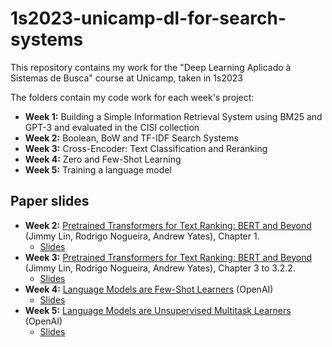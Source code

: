 # 1s2023-unicamp-dl-for-search-systems
This repository contains my work for the "Deep Learning Aplicado à Sistemas de Busca" course at Unicamp, taken in 1s2023

The folders contain my code work for each week's project:
- **Week 1:** Building a Simple Information Retrieval System using BM25 and GPT-3 and evaluated in the CISI collection
- **Week 2:** Boolean, BoW and TF-IDF Search Systems
- **Week 3:** Cross-Encoder: Text Classification and Reranking
- **Week 4:** Zero and Few-Shot Learning
- **Week 5:** Training a language model

## Paper slides
- **Week 2:** [Pretrained Transformers for Text Ranking: BERT and Beyond](https://arxiv.org/abs/2010.06467) (Jimmy Lin, Rodrigo Nogueira, Andrew Yates), Chapter 1.
    - [Slides](https://docs.google.com/presentation/d/1SJ_OULwALFp7mVzEieSE_aOpIgyjihdVDiNtJikhjco/edit?usp=sharing)
- **Week 3:** [Pretrained Transformers for Text Ranking: BERT and Beyond](https://arxiv.org/abs/2010.06467) (Jimmy Lin, Rodrigo Nogueira, Andrew Yates), Chapter 3 to 3.2.2.
    - [Slides](https://docs.google.com/presentation/d/1Vn8C5-BCZI31AY2ZZshyZsBh6i98ZmCyzxfjpUEDg-c/edit?usp=sharing)
- **Week 4:** [Language Models are Few-Shot Learners](https://arxiv.org/pdf/2005.14165.pdf) (OpenAI)
    - [Slides](https://docs.google.com/presentation/d/16_cVA7MpEWlsBS5YQWXlv9_UBu4h6nBTgizEs0TZ1X8/edit?usp=sharing)
- **Week 5:** [Language Models are Unsupervised Multitask Learners](https://d4mucfpksywv.cloudfront.net/better-language-models/language_models_are_unsupervised_multitask_learners.pdf) (OpenAI)
    - [Slides](https://docs.google.com/presentation/d/1tPUtDB9VhNMx32PfTXt02OXJ0S0zTOz2O5hW4WccNek/edit#slide=id.p)
